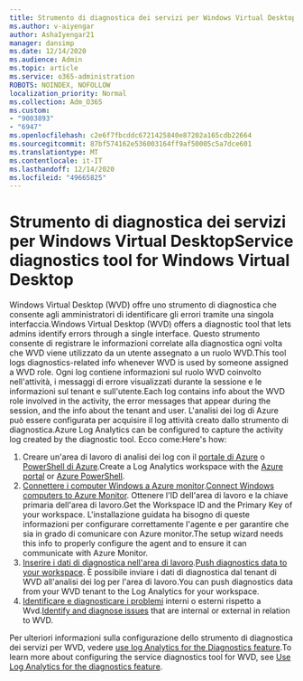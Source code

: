 ```yaml
---
title: Strumento di diagnostica dei servizi per Windows Virtual Desktop
ms.author: v-aiyengar
author: AshaIyengar21
manager: dansimp
ms.date: 12/14/2020
ms.audience: Admin
ms.topic: article
ms.service: o365-administration
ROBOTS: NOINDEX, NOFOLLOW
localization_priority: Normal
ms.collection: Adm_O365
ms.custom:
- "9003893"
- "6947"
ms.openlocfilehash: c2e6f7fbcddc6721425840e87202a165cdb22664
ms.sourcegitcommit: 87bf574162e536003164ff9af50005c5a7dce601
ms.translationtype: MT
ms.contentlocale: it-IT
ms.lasthandoff: 12/14/2020
ms.locfileid: "49665825"
---
```

# <a name="service-diagnostics-tool-for-windows-virtual-desktop"></a><span data-ttu-id="5a6a0-102">Strumento di diagnostica dei servizi per Windows Virtual Desktop</span><span class="sxs-lookup"><span data-stu-id="5a6a0-102">Service diagnostics tool for Windows Virtual Desktop</span></span>

<span data-ttu-id="5a6a0-103">Windows Virtual Desktop (WVD) offre uno strumento di diagnostica che consente agli amministratori di identificare gli errori tramite una singola interfaccia.</span><span class="sxs-lookup"><span data-stu-id="5a6a0-103">Windows Virtual Desktop (WVD) offers a diagnostic tool that lets admins identify errors through a single interface.</span></span> <span data-ttu-id="5a6a0-104">Questo strumento consente di registrare le informazioni correlate alla diagnostica ogni volta che WVD viene utilizzato da un utente assegnato a un ruolo WVD.</span><span class="sxs-lookup"><span data-stu-id="5a6a0-104">This tool logs diagnostics-related info whenever WVD is used by someone assigned a WVD role.</span></span> <span data-ttu-id="5a6a0-105">Ogni log contiene informazioni sul ruolo WVD coinvolto nell'attività, i messaggi di errore visualizzati durante la sessione e le informazioni sul tenant e sull'utente.</span><span class="sxs-lookup"><span data-stu-id="5a6a0-105">Each log contains info about the WVD role involved in the activity, the error messages that appear during the session, and the info about the tenant and user.</span></span> <span data-ttu-id="5a6a0-106">L'analisi dei log di Azure può essere configurata per acquisire il log attività creato dallo strumento di diagnostica.</span><span class="sxs-lookup"><span data-stu-id="5a6a0-106">Azure Log Analytics can be configured to capture the activity log created by the diagnostic tool.</span></span> <span data-ttu-id="5a6a0-107">Ecco come:</span><span class="sxs-lookup"><span data-stu-id="5a6a0-107">Here's how:</span></span>

1. <span data-ttu-id="5a6a0-108">Creare un'area di lavoro di analisi dei log con il [portale di Azure](https://go.microsoft.com/fwlink/?linkid=2129500) o [PowerShell di Azure](https://go.microsoft.com/fwlink/?linkid=2129501).</span><span class="sxs-lookup"><span data-stu-id="5a6a0-108">Create a Log Analytics workspace with the [Azure portal](https://go.microsoft.com/fwlink/?linkid=2129500) or [Azure PowerShell](https://go.microsoft.com/fwlink/?linkid=2129501).</span></span>
1. <span data-ttu-id="5a6a0-109">[Connettere i computer Windows a Azure monitor](https://go.microsoft.com/fwlink/?linkid=2129913).</span><span class="sxs-lookup"><span data-stu-id="5a6a0-109">[Connect Windows computers to Azure Monitor](https://go.microsoft.com/fwlink/?linkid=2129913).</span></span> <span data-ttu-id="5a6a0-110">Ottenere l'ID dell'area di lavoro e la chiave primaria dell'area di lavoro.</span><span class="sxs-lookup"><span data-stu-id="5a6a0-110">Get the Workspace ID and the Primary Key of your workspace.</span></span> <span data-ttu-id="5a6a0-111">L'installazione guidata ha bisogno di queste informazioni per configurare correttamente l'agente e per garantire che sia in grado di comunicare con Azure monitor.</span><span class="sxs-lookup"><span data-stu-id="5a6a0-111">The setup wizard needs this info to properly configure the agent and to ensure it can communicate with Azure Monitor.</span></span>
1. <span data-ttu-id="5a6a0-112">[Inserire i dati di diagnostica nell'area di lavoro](https://go.microsoft.com/fwlink/?linkid=2128284).</span><span class="sxs-lookup"><span data-stu-id="5a6a0-112">[Push diagnostics data to your workspace](https://go.microsoft.com/fwlink/?linkid=2128284).</span></span> <span data-ttu-id="5a6a0-113">È possibile inviare i dati di diagnostica dal tenant di WVD all'analisi dei log per l'area di lavoro.</span><span class="sxs-lookup"><span data-stu-id="5a6a0-113">You can push diagnostics data from your WVD tenant to the Log Analytics for your workspace.</span></span>
1. <span data-ttu-id="5a6a0-114">[Identificare e diagnosticare i problemi](https://go.microsoft.com/fwlink/?linkid=2128338) interni o esterni rispetto a Wvd.</span><span class="sxs-lookup"><span data-stu-id="5a6a0-114">[Identify and diagnose issues](https://go.microsoft.com/fwlink/?linkid=2128338) that are internal or external in relation to WVD.</span></span>

<span data-ttu-id="5a6a0-115">Per ulteriori informazioni sulla configurazione dello strumento di diagnostica dei servizi per WVD, vedere [use log Analytics for the Diagnostics feature](https://go.microsoft.com/fwlink/?linkid=2128084).</span><span class="sxs-lookup"><span data-stu-id="5a6a0-115">To learn more about configuring the service diagnostics tool for WVD, see [Use Log Analytics for the diagnostics feature](https://go.microsoft.com/fwlink/?linkid=2128084).</span></span>
